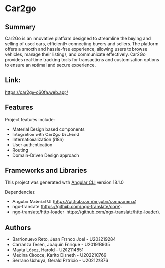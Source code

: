 # Car2go

## Summary
Car2Go is an innovative platform designed to streamline the buying and selling of used cars, efficiently connecting buyers and sellers. The platform offers a smooth and hassle-free experience, allowing users to browse vehicles, manage their listings, and communicate effectively. Car2Go provides real-time tracking tools for transactions and customization options to ensure an optimal and secure experience.

## Link:
https://car2go-c60fa.web.app/

## Features

Project features include:
- Material Design based components
- Integration with Car2go Backend
- Internationalization (i18n)
- User authentication
- Routing
- Domain-Driven Design approach

## Frameworks and Libraries

This project was generated with [Angular CLI](https://github.com/angular/angular-cli) version 18.1.0

Dependencies:
- Angular Material UI (https://github.com/angular/components)
- ngx-translate (https://github.com/ngx-translate/core).
- ngx-translate/http-loader (https://github.com/ngx-translate/http-loader).

## Authors
- Barrionuevo Reto, Jean Franco Joel - U202219284
- Carranza Tesen, Joaquin Enrique - U20191B935
- Mayta López, Harold - U202114851
- Medina Chocce, Karito Dianeth - U20221C769
- Serrano Uchuya, Gerald Patricio - U202122876
